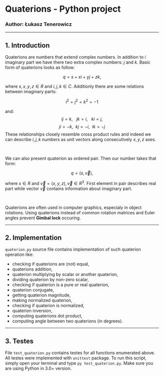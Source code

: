 # Quaterions - Python project
### Author: Łukasz Tenerowicz

---
## 1. Introduction
Quaterions are numbers that extend complex numbers. In addition to $i$ imaginary part we have there two extra complex numbers: $j$ and $k$. Basic form of quaterions looks as follow: <br>

$$
    q = s + xi + yj + zk,
$$

where $s, x, y, z \in R$ and $i, j, k \in C$. Additionly there are some relations between imaginary parts:

$$
    i^2 = j^2 = k^2 = -1
$$

and:
$$ij = k,\ \ \ jk = i,\ \ \ ki = j,$$
$$ji = -k, \ \ kj = -i, \ \ ik = -j$$
These relationships closely resemble cross product rules and indeed we can describe $i, j, k$ numbers as unit vectors along consecutively $x, y, z$ axes. 

<br>

We can also present quaterion as ordered pair. Then our number takes that form:

$$
    q = (s, \vec v),
$$

where $s \in R$ and $\vec v = (x, y, z), \vec v \in R^3$. First element in pair describes real part while vector $\vec v$ contains information about imaginary part.

<br>

Quaterions are often used in computer graphics, especialy in object rotations. Using quaterions instead of common rotation matrices and Euler angles prevent **Gimbal lock** occuring.

---

## 2. Implementation
`quaterion.py` source file contains implementation of such quaterion operation like: <br>
- checking if quaterions are (not) equal,
- quaterions addition,
- quaterion multiplying by scalar or another quaterion,
- dividing quaterion by non-zero scalar,
- checking if quaterion is a pure or real quaterion,
- quaterion conjugate,
- getting quaterion magnitude,
- making normalized quaterion,
- checking if quaterion is normalized,
- quaterion inversion,
- computing quaterions dot product,
- computing angle between two quaterions (in degrees).

---

## 3. Testes
File `test_quaterion.py` contains testes for all functions enumerated above. All testes were implemented with `unittest` package. To run this script, simply open your terminal and type `py test_quaterion.py`. Make sure you are using Python in 3.0+ version.
